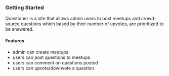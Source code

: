 ### Getting Started

Questioner is a site that allows admin users to post meetups and crowd-source questions
which based by their number of upvotes, are prioritized to be answered.  

#### Features
* admin can create meetups
* users can post questions to meetups
* users can comment on questions posted
* users can upvote/downvote a question

